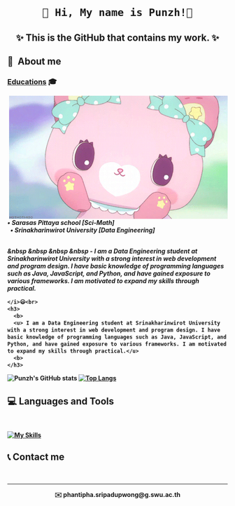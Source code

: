 <p>
  <h1 align="center">

    🔔 Hi, My name is Punzh!🩷
  </h1>
</p>
<h2>
  <p align="center">
    ✨ This is the GitHub that contains my work. ✨
  </p>
</h2>
<p>
  <b>
    <h2>
      🔭&nbsp About me 
    </h2>
  <b>
  <h3>
    <b>
      <u>Educations</u> 🎓<br>
    <b>
  </h3>
    <img hight="400" width="500" alt="GIF" align="right" src="Rabbit.gif" width="50%"/>
    <i>&nbsp&nbsp• Sarasas Pittaya school [Sci-Math]
    &nbsp<br>
    &nbsp&nbsp• Srinakharinwirot University [Data Engineering]
    &nbsp</i>

  
  </i><br>
    <i>
    &nbsp &nbsp &nbsp &nbsp - I am a Data Engineering student at Srinakharinwirot University with a strong interest in web development and program design. I have basic knowledge of programming languages such as Java, JavaScript, and Python, and have gained exposure to various frameworks. I am motivated to expand my skills through practical.
    </i>
  
    </i>😃<br>
    <h3>
      <b>
      <u> I am a Data Engineering student at Srinakharinwirot University with a strong interest in web development and program design. I have basic knowledge of programming languages such as Java, JavaScript, and Python, and have gained exposure to various frameworks. I am motivated to expand my skills through practical.</u>
      <b>
    </h3>
   


![Punzh's GitHub stats](https://github-readme-stats.vercel.app/api?username=Punzh&show_icons=true&theme=radical)
[![Top Langs](https://github-readme-stats.vercel.app/api/top-langs/?username=Punzh&layout=compact&theme=dark)](https://github.com/Punzh)

  <!--![Anurag's GitHub stats](https://github-readme-stats.vercel.app/api?username=M6xbom1&show_icons=true&theme=outrun)-->
  <h2> 💻 Languages and Tools </h2><br>

  [![My Skills](https://skillicons.dev/icons?i=splunk,python,java,html,css,js,php,unity,aws,mysql,linux,nodejs,mongodb)](https://skillicons.dev)

<b>

  <h2>
    📞 Contact me 
  </h2>

<p align="center">
  <br><hr>
    <div align="center"> ✉️ phantipha.sripadupwong@g.swu.ac.th  </div>
  </br></br>
</p>
